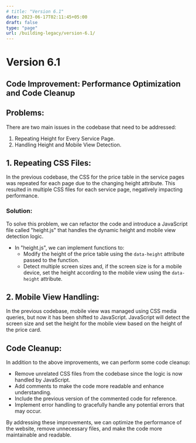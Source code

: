 ```yaml
---
# title: "Version 6.1"
date: 2023-06-17T02:11:45+05:00
draft: false
type: "page"
url: /building-legacy/version-6.1/
---
```

# Version 6.1
## Code Improvement: Performance Optimization and Code Cleanup

## Problems:
There are two main issues in the codebase that need to be addressed:
1. Repeating Height for Every Service Page.
2. Handling Height and Mobile View Detection.

## 1. Repeating CSS Files:
In the previous codebase, the CSS for the price table in the service pages was repeated for each page due to the changing height attribute. This resulted in multiple CSS files for each service page, negatively impacting performance.

### Solution:
To solve this problem, we can refactor the code and introduce a JavaScript file called "height.js" that handles the dynamic height and mobile view detection logic.

- In "height.js", we can implement functions to:
   - Modify the height of the price table using the `data-height` attribute passed to the function.
   - Detect multiple screen sizes and, if the screen size is for a mobile device, set the height according to the mobile view using the `data-height` attribute.

## 2. Mobile View Handling:
In the previous codebase, mobile view was managed using CSS media queries, but now it has been shifted to JavaScript. JavaScript will detect the screen size and set the height for the mobile view based on the height of the price card.

## Code Cleanup:
In addition to the above improvements, we can perform some code cleanup:

- Remove unrelated CSS files from the codebase since the logic is now handled by JavaScript.
- Add comments to make the code more readable and enhance understanding.
- Include the previous version of the commented code for reference.
- Implement error handling to gracefully handle any potential errors that may occur.

By addressing these improvements, we can optimize the performance of the website, remove unnecessary files, and make the code more maintainable and readable.